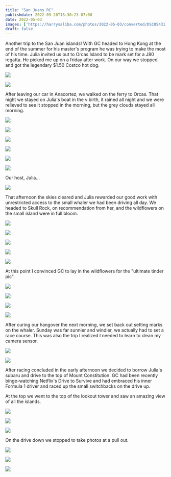 ```yaml
---
title: "San Juans RC"
publishdate: 2022-09-20T18:30:23-07:00
date: 2022-05-03
images: ['https://harrysaliba.com/photos/2022-05-03/converted/DSC05431.jpg']
draft: false
---
```


Another trip to the San Juan islands!  With GC headed to Hong Kong at the end of the summer for his master's program he was trying to make the most of his time.  Julia invited us out to Orcas Island to be mark set for a J80 regatta.  He picked me up on a friday after work.  On our way we stopped and got the legendary $1.50 Costco hot dog.

![](https://harrysaliba.com/photos/2022-05-03/converted/DSC05388.jpg)

![](https://harrysaliba.com/photos/2022-05-03/converted/DSC05391.jpg)

After leaving our car in Anacortez, we walked on the ferry to Orcas.  That night we stayed on Julia's boat in the v birth, it rained all night and we were relieved to see it stopped in the morning, but the grey clouds stayed all morning.

![](https://harrysaliba.com/photos/2022-05-03/converted/DSC05427.jpg)

![](https://harrysaliba.com/photos/2022-05-03/converted/DSC05431.jpg)

![](https://harrysaliba.com/photos/2022-05-03/converted/DSC05442.jpg)

![](https://harrysaliba.com/photos/2022-05-03/converted/DSC05446.jpg)

![](https://harrysaliba.com/photos/2022-05-03/converted/DSC05452.jpg)

![](https://harrysaliba.com/photos/2022-05-03/converted/DSC05454.jpg)

Our host, Julia...

![](https://harrysaliba.com/photos/2022-05-03/converted/DSC05457.jpg)

That afternoon the skies cleared and Julia rewarded our good work with unrestricted access to the small whaler we had been driving all day.  We headed to Skull Rock, on recommendation from her, and the wildflowers on the small island were in full bloom.

![](https://harrysaliba.com/photos/2022-05-03/converted/DSC05467.jpg)

![](https://harrysaliba.com/photos/2022-05-03/converted/DSC05473.jpg)

![](https://harrysaliba.com/photos/2022-05-03/converted/DSC05475.jpg)

![](https://harrysaliba.com/photos/2022-05-03/converted/DSC05479.jpg)

![](https://harrysaliba.com/photos/2022-05-03/converted/DSC05480.jpg)

At this point I convinced GC to lay in the wildflowers for the "ultimate tinder pic".

![](https://harrysaliba.com/photos/2022-05-03/converted/DSC05496.jpg)

![](https://harrysaliba.com/photos/2022-05-03/converted/DSC05497.jpg)

![](https://harrysaliba.com/photos/2022-05-03/converted/DSC05515.jpg)

![](https://harrysaliba.com/photos/2022-05-03/converted/DSC05660.jpg)

After curing our hangover the next morning, we set back out setting marks on the whaler.  Sunday was far sunnier and windier, we actually had to set a race course.  This was also the trip I realized I needed to learn to clean my camera sensor.

![](https://harrysaliba.com/photos/2022-05-03/converted/DSC05681.jpg)

![](https://harrysaliba.com/photos/2022-05-03/converted/DSC05687.jpg)

After racing concluded in the early afternoon we decided to borrow Julia's subaru and drive to the top of Mount Constitution.  GC had been recently binge-watching Netflix's Drive to Survive and had embraced his inner Formula 1 driver and raced up the small switchbacks on the drive up.

At the top we went to the top of the lookout tower and saw an amazing view of all the islands.

![](https://harrysaliba.com/photos/2022-05-03/converted/DSC05699.jpg)

![](https://harrysaliba.com/photos/2022-05-03/converted/DSC05700.jpg)

![](https://harrysaliba.com/photos/2022-05-03/converted/DSC05708.jpg)

On the drive down we stopped to take photos at a pull out.

![](https://harrysaliba.com/photos/2022-05-03/converted/DSC05718.jpg)

![](https://harrysaliba.com/photos/2022-05-03/converted/DSC05720.jpg)

![](https://harrysaliba.com/photos/2022-05-03/converted/DSC05737.jpg)